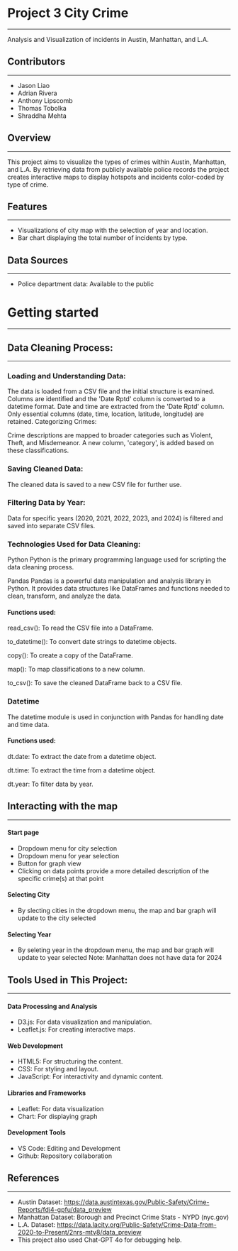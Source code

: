 # Project 3 City Crime
-----
Analysis and Visualization of incidents in Austin, Manhattan, and L.A.

## Contributors
-----
- Jason Liao
- Adrian Rivera
- Anthony Lipscomb
- Thomas Tobolka
- Shraddha Mehta

## Overview
----
This project aims to visualize the types of crimes within Austin, Manhattan, and L.A. By retrieving data from publicly available police records the project creates interactive maps to display hotspots and incidents color-coded by type of crime. 

## Features
----
- Visualizations of city map with the selection of year and location.
- Bar chart displaying the total number of incidents by type.

## Data Sources
----
- Police department data: Available to the public

# Getting started
----

## Data Cleaning Process:
-----
### Loading and Understanding Data:

The data is loaded from a CSV file and the initial structure is examined. Columns are identified and the 'Date Rptd' column is converted to a datetime format. Date and time are extracted from the 'Date Rptd' column. Only essential columns (date, time, location, latitude, longitude) are retained. Categorizing Crimes:

Crime descriptions are mapped to broader categories such as Violent, Theft, and Misdemeanor. A new column, 'category', is added based on these classifications.

### Saving Cleaned Data:

The cleaned data is saved to a new CSV file for further use.

### Filtering Data by Year:

Data for specific years (2020, 2021, 2022, 2023, and 2024) is filtered and saved into separate CSV files.

### Technologies Used for Data Cleaning:

Python
Python is the primary programming language used for scripting the data cleaning process.

Pandas
Pandas is a powerful data manipulation and analysis library in Python. It provides data structures like DataFrames and functions needed to clean, transform, and analyze the data.

#### Functions used:

read_csv(): To read the CSV file into a DataFrame.

to_datetime(): To convert date strings to datetime objects.

copy(): To create a copy of the DataFrame.

map(): To map classifications to a new column.

to_csv(): To save the cleaned DataFrame back to a CSV file.

### Datetime
The datetime module is used in conjunction with Pandas for handling date and time data.

#### Functions used:

dt.date: To extract the date from a datetime object.

dt.time: To extract the time from a datetime object.

dt.year: To filter data by year.

## Interacting with the map
---- 
#### Start page
- Dropdown menu for city selection
- Dropdown menu for year selection
- Button for graph view
- Clicking on data points provide a more detailed description of the specific crime(s) at that point
#### Selecting City
- By slecting cities in the dropdown menu, the map and bar graph will update to the city selected

#### Selecting Year
- By seleting year in the dropdown menu, the map and bar graph will update to year selected
Note: Manhattan does not have data for 2024

## Tools Used in This Project:
---- 
#### Data Processing and Analysis
- D3.js: For data visualization and manipulation.
- Leaflet.js: For creating interactive maps.

#### Web Development
- HTML5: For structuring the content.
- CSS: For styling and layout.
- JavaScript: For interactivity and dynamic content.
#### Libraries and Frameworks
- Leaflet: For data visualization
- Chart: For displaying graph

#### Development Tools
- VS Code: Editing and Development
- Github: Repository collaboration

## References
----
- Austin Dataset: https://data.austintexas.gov/Public-Safety/Crime-Reports/fdj4-gpfu/data_preview 
- Manhattan Dataset: Borough and Precinct Crime Stats - NYPD (nyc.gov)
- L.A. Dataset: https://data.lacity.org/Public-Safety/Crime-Data-from-2020-to-Present/2nrs-mtv8/data_preview 
- This project also used Chat-GPT 4o for debugging help. 

